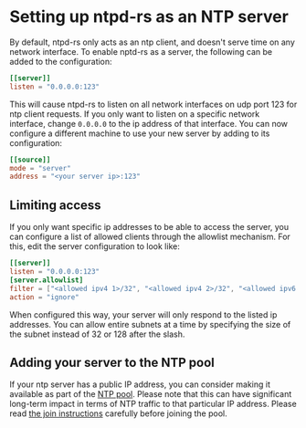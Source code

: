 # Setting up ntpd-rs as an NTP server

By default, ntpd-rs only acts as an ntp client, and doesn't serve time on any
network interface. To enable nptd-rs as a server, the following can be added to
the configuration:
```toml
[[server]]
listen = "0.0.0.0:123"
```
This will cause ntpd-rs to listen on all network interfaces on udp port 123 for
ntp client requests. If you only want to listen on a specific network
interface, change `0.0.0.0` to the ip address of that interface. You can now
configure a different machine to use your new server by adding to its
configuration:
```toml
[[source]]
mode = "server"
address = "<your server ip>:123"
```

## Limiting access
If you only want specific ip addresses to be able to access the server, you can
configure a list of allowed clients through the allowlist mechanism. For this,
edit the server configuration to look like:
```toml
[[server]]
listen = "0.0.0.0:123"
[server.allowlist]
filter = ["<allowed ipv4 1>/32", "<allowed ipv4 2>/32", "<allowed ipv6 1>/128"]
action = "ignore"
```
When configured this way, your server will only respond to the listed ip
addresses. You can allow entire subnets at a time by specifying the size of the
subnet instead of 32 or 128 after the slash.

## Adding your server to the NTP pool

If your ntp server has a public IP address, you can consider making it
available as part of the [NTP pool](https://www.ntppool.org). Please note that
this can have significant long-term impact in terms of NTP traffic to that
particular IP address. Please read [the join instructions](https://www.ntppool.org/en/join.html)
carefully before joining the pool.


